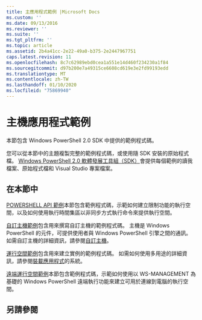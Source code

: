 ```yaml
---
title: 主應用程式範例 |Microsoft Docs
ms.custom: ''
ms.date: 09/13/2016
ms.reviewer: ''
ms.suite: ''
ms.tgt_pltfrm: ''
ms.topic: article
ms.assetid: 2b4a41cc-2e22-49a0-b375-2e2447967751
caps.latest.revision: 11
ms.openlocfilehash: 8c7c62989ebd0cea1a551e14d460f234230a1f84
ms.sourcegitcommit: d97b200e7a49315ce6608cd619e3e2fd99193edd
ms.translationtype: MT
ms.contentlocale: zh-TW
ms.lasthandoff: 01/10/2020
ms.locfileid: "75869940"
---
```

# <a name="host-application-samples"></a>主機應用程式範例

本節包含 Windows PowerShell 2.0 SDK 中提供的範例程式碼。

 您可以從本節中的主題複製完整的範例程式碼，或使用隨 SDK 安裝的原始程式檔。 [Windows PowerShell 2.0 軟體發展工具組（SDK）](https://www.microsoft.com/download/details.aspx?id=2560)會提供每個範例的讀我檔案、原始程式檔和 Visual Studio 專案檔案。

## <a name="in-this-section"></a>在本節中

 [POWERSHELL API 範例](./windows-powershell-api-samples.md)本節包含範例程式碼，示範如何建立限制功能的執行空間，以及如何使用執行時間集區以非同步方式執行命令來提供執行空間。

 [自訂主機範例](./custom-host-samples.md)包含用來撰寫自訂主機的範例程式碼。 主機是 Windows PowerShell 的元件，可提供使用者與 Windows PowerShell 引擎之間的通訊。 如需自訂主機的詳細資訊，請參閱[自訂主機](./writing-a-windows-powershell-host-application.md)。

 [運行空間範例](./runspace-samples.md)包含用來建立實例的範例程式碼。 如需如何使用多用途的詳細資訊，請參閱[裝載應用程式](creating-runspaces.md)的系統。

 [遠端運行空間範例](./remote-runspace-samples.md)本節包含範例程式碼，示範如何使用以 WS-MANAGEMENT 為基礎的 Windows PowerShell 遠端執行功能來建立可用於連線到電腦的執行空間。

## <a name="see-also"></a>另請參閱
